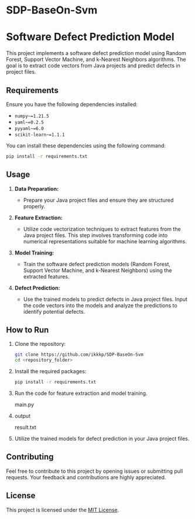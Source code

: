 # SDP-BaseOn-Svm
# Software Defect Prediction Model

This project implements a software defect prediction model using Random Forest, Support Vector Machine, and k-Nearest Neighbors algorithms. The goal is to extract code vectors from Java projects and predict defects in project files.

## Requirements

Ensure you have the following dependencies installed:

- `numpy~=1.21.5`
- `yaml~=0.2.5`
- `pyyaml~=6.0`
- `scikit-learn~=1.1.1`

You can install these dependencies using the following command:

```bash
pip install -r requirements.txt
```

## Usage

1. **Data Preparation:**
   - Prepare your Java project files and ensure they are structured properly.

2. **Feature Extraction:**
   - Utilize code vectorization techniques to extract features from the Java project files. This step involves transforming code into numerical representations suitable for machine learning algorithms.

3. **Model Training:**
   - Train the software defect prediction models (Random Forest, Support Vector Machine, and k-Nearest Neighbors) using the extracted features.

4. **Defect Prediction:**
   - Use the trained models to predict defects in Java project files. Input the code vectors into the models and analyze the predictions to identify potential defects.

## How to Run

1. Clone the repository:

   ```bash
   git clone https://github.com/ikkkp/SDP-BaseOn-Svm
   cd <repository_folder>
   ```

2. Install the required packages:

   ```bash
   pip install -r requirements.txt
   ```

3. Run the code for feature extraction and model training.

   main.py

4. output

   result.txt  

5. Utilize the trained models for defect prediction in your Java project files.

## Contributing

Feel free to contribute to this project by opening issues or submitting pull requests. Your feedback and contributions are highly appreciated.

## License

This project is licensed under the [MIT License](LICENSE).
